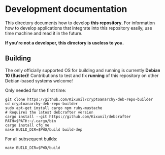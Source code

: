 # Development documentation

This directory documents how to develop **this repository**.
For information how to develop applications that integrate into this repository easily,
use time machine and read it in the future.

**If you're not a developer, this directory is useless to you.**

## Building

The only officially supported OS for building and running is currently **Debian 10 (Buster)**!
Contributions to test and fix **running** of this repository on other Debian-based systems welcome!

Only needed for the first time:

```
git clone https://github.com/Kixunil/cryptoanarchy-deb-repo-builder
cd cryptoanarchy-deb-repo-builder
sudo apt-get install cargo npm ruby-mustache
# Requires the latest debcrafter version
cargo install --git https://github.com/Kixunil/debcrafter
PATH=$PATH:~/.cargo/bin
cargo install cfg_me
make BUILD_DIR=$PWD/build build-dep
```

For all subsequent builds:
```
make BUILD_DIR=$PWD/build
```

